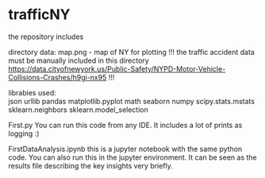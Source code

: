 # trafficNY



the repository includes 

directory data:
  map.png - map of NY for plotting
  !!!
  the traffic accident data must be manually included in this directory
  https://data.cityofnewyork.us/Public-Safety/NYPD-Motor-Vehicle-Collisions-Crashes/h9gi-nx95
  !!!
  
  
librabies used:  
  json 
  urllib
  pandas
  matplotlib.pyplot
  math
  seaborn
  numpy
  scipy.stats.mstats
  sklearn.neighbors
  sklearn.model_selection
 
 First.py
 You can run this code from any IDE. It includes a lot of prints as logging :) 
 
 FirstDataAnalysis.ipynb
 this is a jupyter notebook with the same python code. 
 You can also run this in the jupyter environment. 
 It can be seen as the results file describing the key insights very briefly.
 
 
 
 
